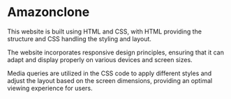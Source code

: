 # Amazonclone
This website is built using HTML and CSS, with HTML providing the structure and CSS handling the styling and layout.

The website incorporates responsive design principles, ensuring that it can adapt and display properly on various devices and screen sizes.

Media queries are utilized in the CSS code to apply different styles and adjust the layout based on the screen dimensions, providing an optimal viewing experience for users.
